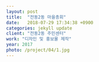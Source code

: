 ```yaml
---
layout: post
title:  "전동2동 마을총회"
date:   2018-07-29 17:34:38 +0900
categories: jekyll update
client: "전동2동 주민센터"
work: "디자인 및 홍보물 제작"
year: 2017
photo: /project/04/1.jpg
---
```


